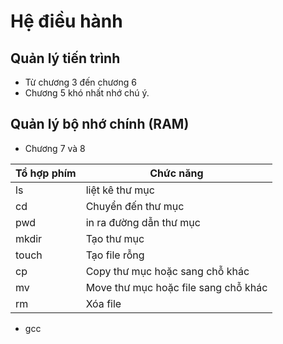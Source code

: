# Hệ điều hành

## Quản lý tiến trình
- Từ chương 3 đến chương 6
-  Chương 5 khó nhất nhớ chú ý.
## Quản lý bộ nhớ chính (RAM)
- Chương 7 và 8

| Tổ hợp phím         | Chức năng                         |
|---------------------|-----------------------------------|
| ls    | liệt kê thư mục     |
| cd    | Chuyển đến thư mục            |
| pwd   | in ra đường dẫn thư mục         |
| mkdir | Tạo thư mục         |
| touch | Tạo file rỗng |
| cp    | Copy thư mục hoặc sang chỗ khác                    |
| mv    | Move thư mục hoặc file sang chỗ khác                |
| rm    | Xóa file               |                  |


- gcc
